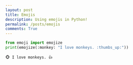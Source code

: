 ```yaml
---
layout: post
title: Emojis
description: Using emojis in Python!
permalink: /posts/emojis
comments: True
---
```

```python
from emoji import emojize
print(emojize(:monkey: "I love monkeys. :thumbs_up:"))
```
    🐵 I love monkeys. 👍